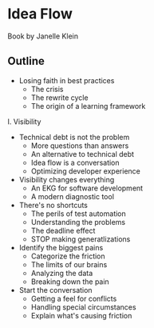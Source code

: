 # Idea Flow

Book by Janelle Klein

## Outline

- Losing faith in best practices
    - The crisis
    - The rewrite cycle
    - The origin of a learning framework

I. Visibility
- Technical debt is not the problem
    - More questions than answers
    - An alternative to technical debt
    - Idea flow is a conversation
    - Optimizing developer experience
- Visibility changes everything
    - An EKG for software development
    - A modern diagnostic tool
- There's no shortcuts
    - The perils of test automation
    - Understanding the problems
    - The deadline effect
    - STOP making generatlizations
- Identify the biggest pains
    - Categorize the friction
    - The limits of our brains
    - Analyzing the data
    - Breaking down the pain
- Start the conversation
    - Getting a feel for conflicts
    - Handling special circumstances
    - Explain what's causing friction
